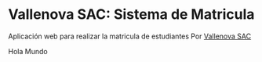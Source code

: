 # Vallenova SAC: Sistema de Matricula

Aplicación web para realizar la matricula de estudiantes
Por [Vallenova SAC](https://vallenova.pe)

Hola Mundo